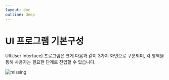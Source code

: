 ```yaml
---
layout: doc
outline: deep
---
```


# UI 프로그램 기본구성

UI(User Interface) 프로그램은 크게 다음과 같이 3가지 화면으로 구분되며, 각 영역을 통해 사용자는 필요한 단계로 진입할 수 있습니다.

![missing](/manual/ko/software/1.png)
